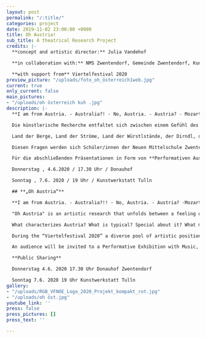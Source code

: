 ```yaml
---
layout: post
permalink: "/:title/"
categories: project
date: 2019-11-02 23:00:00 +0000
title: Oh Austria!
sub_title: A theatrical Research Project
credits: |-
  **concept and artistic director:** Julia Vandehof

  **in collaboration with:** NMS Zwentendorf, Gemeinde Zwentendorf, Kunstwerkstatt Tulln, artists from Tulln

  **with support from** Viertelfestival 2020
preview_picture: "/uploads/foto_oh_österreich1web.jpg"
current: true
only_current: false
main_pictures:
- "/uploads/oh österreich kuh .jpg"
description: |-
  **I am from Austria. - Australia?! - No, Austria. - Austria? - Mozart...Schnitzel... .... Sound of Music?? - Ohhhh...AUSTRIA!**

  Die künstlerische Recherche entfaltet sich zwischen einem Gefühl des Heimwehs, der Heimatliebe und der kritischen Auseinandersetzung mit der „Identität“ Österreichs und des Begriffes „Home“ (Heimat, zu Hause, Haus). Durch einen persönlichen Zugang wird eine kritische Auseinandersetzung mit Humor und Tiefgang hervorgerufen, die abseits von populistischen Kampfansagen passiert.

  Land der Berge, Land der Ströme, Land der Würstlstände, der Dirndl, der Kaffeehaus-Kultur, des Walzers und des Jodelns. Und bitte nicht den Gugelhupf vergessen. Aber was, wenn ich weder Jodeln kann, noch Schnitzel mag und das hier trotzdem meine sogenannte Heimat ist? Was macht Österreich aus? Was ist das Typische? Besondere? Was macht es zu meiner Heimat? Meinem zu Hause? Und was bedeutet dieser gern verwendete Heimat-Begriff jetzt eigentlich wirklich? Was ist Heimat?

  Diesen Fragen werden sich Schüler/innen der Neuen Mittelschule Zwentendorf und Künstler/innen aus dem Tullnerfeld in kreativer Form annähern und dazu verschiedene künstlerische Positionen kreieren.

  Für die abschließenden Präsentationen in Form von **Performativen Ausstellungen mit Theater, Live-Musik und Poesie wird das Publikum eingeladen, um den unterschiedlichen Entwürfen zu begegnen.**

  Donnerstag , 4.6.2020 / 17.30 Uhr / Donauhof

  Sonntag , 7.6. 2020 / 19 Uhr / Kunstwerkstatt Tulln

  ## **„Oh Austria“**

  **I am from Austria. - Australia?!! - No, Austria. - Austria? -Mozart... Schnitzel... .... Sound of Music?? - Ohhhh...AUSTRIA!**

  "Oh Austria" is an artistic research that unfolds between a feeling of homesickness, homeland love and the critical discussion about the "identity" of Austria and the term "home”.

  What characterizes Austria? What is typical? Special about it? What makes it my home? What makes it feel my home? And what does this popular term “Home” actually really mean?

  During the “Viertelfestival 2020” a diverse pool of artistic positions will be developed in several research workshops.

  An audience will be invited to a Performative Exhibition with Music, Theatre, Performances, and Installation to encounter the individual artistic approaches.

  **Public Sharing**

  Donnerstag 4.6. 2020 17.30 Uhr Donauhof Zwentendorf

  Sonntag 7.6. 2020 19 Uhr Kunstwerkstatt Tulln
gallery:
- "/uploads/RGB_VFNOE_Logo_2020_Projekt_kompakt_rot.jpg"
- "/uploads/oh öst.jpg"
youtube_link: ''
press: false
press_pictures: []
press_text: ''

---
```

